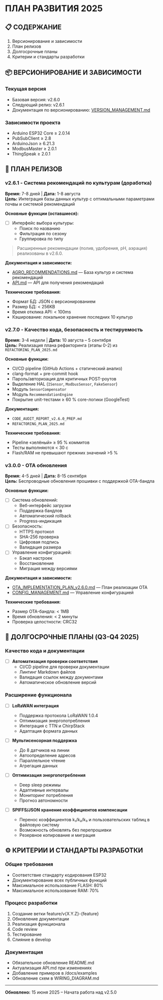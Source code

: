 # ПЛАН РАЗВИТИЯ 2025

## 📋 СОДЕРЖАНИЕ
1. Версионирование и зависимости
2. План релизов
3. Долгосрочные планы
4. Критерии и стандарты разработки

## 📦 ВЕРСИОНИРОВАНИЕ И ЗАВИСИМОСТИ

### Текущая версия
- Базовая версия: v2.6.0
- Следующий релиз: v2.6.1
- Документация по версионированию: [VERSION_MANAGEMENT.md](VERSION_MANAGEMENT.md)

### Зависимости проекта
- Arduino ESP32 Core ≥ 2.0.14
- PubSubClient ≥ 2.8
- ArduinoJson ≥ 6.21.3
- ModbusMaster ≥ 2.0.1
- ThingSpeak ≥ 2.0.1

## 🚀 ПЛАН РЕЛИЗОВ

### v2.6.1 - Система рекомендаций по культурам (доработка)
**Время:** 7-8 дней | **Дата:** 1-8 августа  
**Цель:** Интеграция базы данных культур с оптимальными параметрами почвы и системой рекомендаций

**Основные функции (оставшиеся):**
- [ ] Интерфейс выбора культуры:
  - Поиск по названию
  - Фильтрация по сезону
  - Группировка по типу

> Расширенные рекомендации (полив, удобрения, pH, аэрация) реализованы в v2.6.0.

**Документация и зависимости:**
- [AGRO_RECOMMENDATIONS.md](../manuals/AGRO_RECOMMENDATIONS.md) — База культур и система рекомендаций
- [API.md](API.md) — API для получения рекомендаций

**Технические требования:**
- Формат БД: JSON с версионированием
- Размер БД: < 256KB
- Время отклика API: < 100ms
- Кэширование: локальное хранение последних 10 культур

### v2.7.0 - Качество кода, безопасность и тестируемость
**Время:** 3-4 недели | **Дата:** 10 августа – 5 сентября  
**Цель:** Реализация плана рефакторинга (этапы 0-2) из `REFACTORING_PLAN_2025.md`

**Основные функции:**
- CI/CD pipeline (GitHub Actions + статический анализ)
- clang-format + pre-commit hook
- Пароль/авторизация для критичных POST-роутов
- Выделение HAL (`ISensor`, `ModbusSensor`, `FakeSensor`)
- Модуль `SensorCompensator`
- Модуль `RecommendationEngine`
- Покрытие unit-тестами ≥ 60 % core-логики (GoogleTest)

**Документация:**
- `CODE_AUDIT_REPORT_v2.6.0_PREP.md`  
- `REFACTORING_PLAN_2025.md`

**Технические требования:**
- Pipeline «зелёный» ≥ 95 % коммитов
- Тесты выполняются < 30 с
- Flash/RAM не превышают прежних значений >5 %

### v3.0.0 - OTA обновления
**Время:** 4-5 дней | **Дата:** 8-15 сентября  
**Цель:** Беспроводные обновления прошивки с поддержкой OTA-бандла

**Основные функции:**
- [ ] Система обновлений:
  - Веб-интерфейс загрузки
  - Поддержка бандлов
  - Автоматический rollback
  - Progress-индикация
- [ ] Безопасность:
  - HTTPS протокол
  - SHA-256 проверка
  - Цифровая подпись
  - Валидация размера
- [ ] Управление конфигурацией:
  - Бэкап настроек
  - Восстановление
  - Миграция между версиями

**Документация и зависимости:**
- [OTA_IMPLEMENTATION_PLAN_v2.6.0.md](OTA_IMPLEMENTATION_PLAN_v2.6.0.md) — План реализации OTA
- [CONFIG_MANAGEMENT.md](CONFIG_MANAGEMENT.md) — Управление конфигурацией

**Технические требования:**
- Размер OTA-бандла: < 1MB
- Время обновления: < 2 минуты
- Проверка целостности: CRC32

## 🎯 ДОЛГОСРОЧНЫЕ ПЛАНЫ (Q3-Q4 2025)

### Качество кода и документации
- [ ] **Автоматизация проверки соответствия**
  - CI/CD pipeline для проверки документации
  - Линтинг Markdown файлов
  - Валидация ссылок между документами
  - Автоматическое обновление версий

### Расширение функционала
- [ ] **LoRaWAN интеграция**
  - Поддержка протокола LoRaWAN 1.0.4
  - Оптимизация энергопотребления
  - Интеграция с TTN и ChirpStack
  - Адаптация формата данных

- [ ] **Мультисенсорная поддержка**
  - До 8 датчиков на линии
  - Автоопределение адресов
  - Параллельное чтение
  - Агрегация данных

- [ ] **Оптимизация энергопотребления**
  - Deep sleep режимы
  - Адаптивные интервалы
  - Мониторинг потребления
  - Прогноз автономности

- [ ] **SPIFFS/JSON хранение коэффициентов компенсации**
  - Перенос коэффициентов k₁/k₂/k₃ и пользовательских таблиц в файловую систему
  - Возможность обновлять без перепрошивки
  - Резервное копирование и миграция

## ⚙️ КРИТЕРИИ И СТАНДАРТЫ РАЗРАБОТКИ

### Общие требования
- Соответствие стандарту кодирования ESP32
- Документирование всех публичных функций
- Максимальное использование FLASH: 80%
- Максимальное использование RAM: 70%

### Процесс разработки
1. Создание ветки feature/v{X.Y.Z}-{feature}
2. Обновление документации
3. Реализация функционала
4. Code review
5. Тестирование
6. Слияние в develop

### Документация
- Обязательное обновление README.md
- Актуализация API.md при изменениях
- Добавление примеров в /docs/examples
- Обновление схем в WIRING_DIAGRAM.md

---

**Обновлено:** 15 июня 2025 – Начата работа над v2.5.0